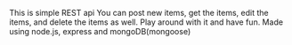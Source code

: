 This is simple REST api
You can post new items, get the items, edit the items, and delete the items as well.
Play around with it and have fun.
Made using node.js, express and mongoDB(mongoose)